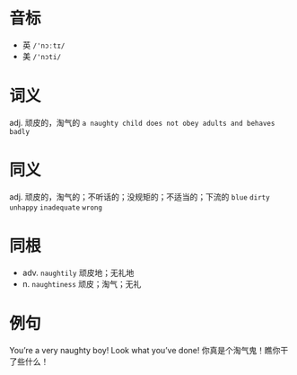 # 音标

- 英 `/'nɔːtɪ/`
- 美 `/'nɔti/`

# 词义

adj. 顽皮的，淘气的
`a naughty child does not obey adults and behaves badly`

# 同义

adj. 顽皮的，淘气的；不听话的；没规矩的；不适当的；下流的
`blue` `dirty` `unhappy` `inadequate` `wrong`

# 同根

- adv. `naughtily` 顽皮地；无礼地
- n. `naughtiness` 顽皮；淘气；无礼

# 例句

You’re a very naughty boy! Look what you’ve done!
你真是个淘气鬼！瞧你干了些什么！


